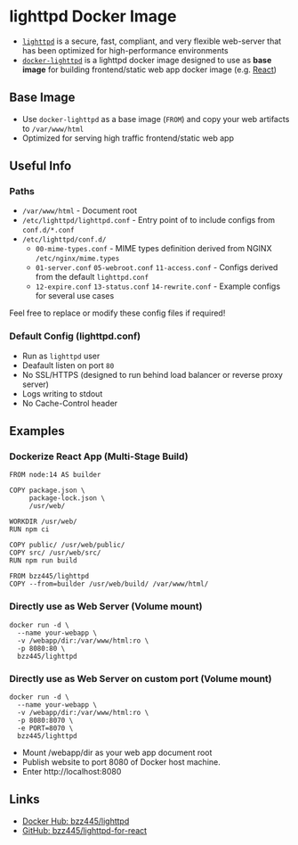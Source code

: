 # lighttpd Docker Image

- [`lighttpd`](https://www.lighttpd.net/) is a secure, fast, compliant, and very flexible web-server that has been optimized for high-performance environments
- [`docker-lighttpd`](https://hub.docker.com/r/bzz445/lighttpd) is a lighttpd docker image designed to use as **base image** for building frontend/static web app docker image (e.g. [React](https://reactjs.org/))

## Base Image

- Use `docker-lighttpd` as a base image (`FROM`) and copy your web artifacts to `/var/www/html`
- Optimized for serving high traffic frontend/static web app

## Useful Info

### Paths

- `/var/www/html` - Document root
- `/etc/lighttpd/lighttpd.conf` - Entry point of to include configs from `conf.d/*.conf`
- `/etc/lighttpd/conf.d/`
  - `00-mime-types.conf` - MIME types definition derived from NGINX `/etc/nginx/mime.types`
  - `01-server.conf` `05-webroot.conf` `11-access.conf` - Configs derived from the default `lighttpd.conf`
  - `12-expire.conf` `13-status.conf` `14-rewrite.conf` - Example configs for several use cases

Feel free to replace or modify these config files if required!

### Default Config (lighttpd.conf)

- Run as `lighttpd` user
- Deafault listen on port `80`
- No SSL/HTTPS (designed to run behind load balancer or reverse proxy server)
- Logs writing to stdout
- No Cache-Control header

## Examples

### Dockerize React App (Multi-Stage Build)

```
FROM node:14 AS builder

COPY package.json \
     package-lock.json \
     /usr/web/

WORKDIR /usr/web/
RUN npm ci

COPY public/ /usr/web/public/
COPY src/ /usr/web/src/
RUN npm run build

FROM bzz445/lighttpd
COPY --from=builder /usr/web/build/ /var/www/html/
```

### Directly use as Web Server (Volume mount)

```
docker run -d \
  --name your-webapp \
  -v /webapp/dir:/var/www/html:ro \
  -p 8080:80 \
  bzz445/lighttpd
```

### Directly use as Web Server on custom port (Volume mount)

```
docker run -d \
  --name your-webapp \
  -v /webapp/dir:/var/www/html:ro \
  -p 8080:8070 \
  -e PORT=8070 \
  bzz445/lighttpd
```

- Mount /webapp/dir as your web app document root
- Publish website to port 8080 of Docker host machine.
- Enter http://localhost:8080

## Links

- [Docker Hub: bzz445/lighttpd](https://hub.docker.com/r/bzz445/lighttpd/)
- [GitHub: bzz445/lighttpd-for-react](https://github.com/bzz445/lighttpd-for-react)
